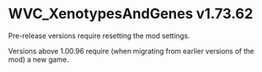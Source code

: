 # WVC_XenotypesAndGenes v1.73.62
 
Pre-release versions require resetting the mod settings.

Versions above 1.00.96 require (when migrating from earlier versions of the mod) a new game.